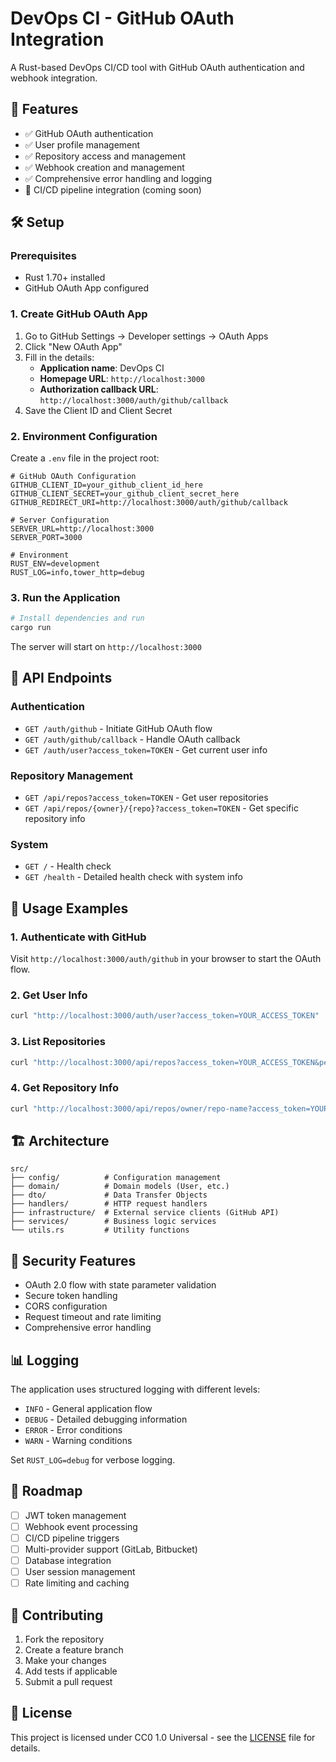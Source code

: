 # DevOps CI - GitHub OAuth Integration

A Rust-based DevOps CI/CD tool with GitHub OAuth authentication and webhook integration.

## 🚀 Features

- ✅ GitHub OAuth authentication
- ✅ User profile management  
- ✅ Repository access and management
- ✅ Webhook creation and management
- ✅ Comprehensive error handling and logging
- 🚧 CI/CD pipeline integration (coming soon)

## 🛠️ Setup

### Prerequisites

- Rust 1.70+ installed
- GitHub OAuth App configured

### 1. Create GitHub OAuth App

1. Go to GitHub Settings → Developer settings → OAuth Apps
2. Click "New OAuth App"
3. Fill in the details:
   - **Application name**: DevOps CI
   - **Homepage URL**: `http://localhost:3000`
   - **Authorization callback URL**: `http://localhost:3000/auth/github/callback`
4. Save the Client ID and Client Secret

### 2. Environment Configuration

Create a `.env` file in the project root:

```env
# GitHub OAuth Configuration
GITHUB_CLIENT_ID=your_github_client_id_here
GITHUB_CLIENT_SECRET=your_github_client_secret_here
GITHUB_REDIRECT_URI=http://localhost:3000/auth/github/callback

# Server Configuration
SERVER_URL=http://localhost:3000
SERVER_PORT=3000

# Environment
RUST_ENV=development
RUST_LOG=info,tower_http=debug
```

### 3. Run the Application

```bash
# Install dependencies and run
cargo run
```

The server will start on `http://localhost:3000`

## 📡 API Endpoints

### Authentication
- `GET /auth/github` - Initiate GitHub OAuth flow
- `GET /auth/github/callback` - Handle OAuth callback
- `GET /auth/user?access_token=TOKEN` - Get current user info

### Repository Management
- `GET /api/repos?access_token=TOKEN` - Get user repositories
- `GET /api/repos/{owner}/{repo}?access_token=TOKEN` - Get specific repository info

### System
- `GET /` - Health check
- `GET /health` - Detailed health check with system info

## 🔧 Usage Examples

### 1. Authenticate with GitHub

Visit `http://localhost:3000/auth/github` in your browser to start the OAuth flow.

### 2. Get User Info

```bash
curl "http://localhost:3000/auth/user?access_token=YOUR_ACCESS_TOKEN"
```

### 3. List Repositories

```bash
curl "http://localhost:3000/api/repos?access_token=YOUR_ACCESS_TOKEN&per_page=10"
```

### 4. Get Repository Info

```bash
curl "http://localhost:3000/api/repos/owner/repo-name?access_token=YOUR_ACCESS_TOKEN"
```

## 🏗️ Architecture

```
src/
├── config/          # Configuration management
├── domain/          # Domain models (User, etc.)
├── dto/             # Data Transfer Objects
├── handlers/        # HTTP request handlers
├── infrastructure/  # External service clients (GitHub API)
├── services/        # Business logic services
└── utils.rs         # Utility functions
```

## 🔐 Security Features

- OAuth 2.0 flow with state parameter validation
- Secure token handling
- CORS configuration
- Request timeout and rate limiting
- Comprehensive error handling

## 📊 Logging

The application uses structured logging with different levels:
- `INFO` - General application flow
- `DEBUG` - Detailed debugging information  
- `ERROR` - Error conditions
- `WARN` - Warning conditions

Set `RUST_LOG=debug` for verbose logging.

## 🚧 Roadmap

- [ ] JWT token management
- [ ] Webhook event processing
- [ ] CI/CD pipeline triggers
- [ ] Multi-provider support (GitLab, Bitbucket)
- [ ] Database integration
- [ ] User session management
- [ ] Rate limiting and caching

## 🤝 Contributing

1. Fork the repository
2. Create a feature branch
3. Make your changes
4. Add tests if applicable
5. Submit a pull request

## 📄 License

This project is licensed under CC0 1.0 Universal - see the [LICENSE](LICENSE) file for details.